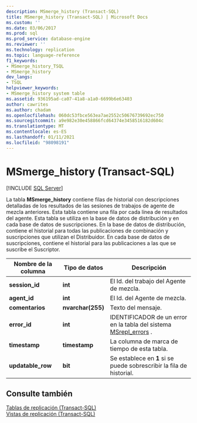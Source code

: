 ```yaml
---
description: MSmerge_history (Transact-SQL)
title: MSmerge_history (Transact-SQL) | Microsoft Docs
ms.custom: ''
ms.date: 03/06/2017
ms.prod: sql
ms.prod_service: database-engine
ms.reviewer: ''
ms.technology: replication
ms.topic: language-reference
f1_keywords:
- MSmerge_history_TSQL
- MSmerge_history
dev_langs:
- TSQL
helpviewer_keywords:
- MSmerge_history system table
ms.assetid: 936195ad-ca07-41a8-a1a0-6699b6e63403
author: cawrites
ms.author: chadam
ms.openlocfilehash: 060dc53fbce563ea7ae2552c50676739692ec750
ms.sourcegitcommit: a9e982e30e458866fcd64374e3458516182d604c
ms.translationtype: MT
ms.contentlocale: es-ES
ms.lasthandoff: 01/11/2021
ms.locfileid: "98098191"
---
```

# <a name="msmerge_history-transact-sql"></a>MSmerge_history (Transact-SQL)
[!INCLUDE [SQL Server](../../includes/applies-to-version/sqlserver.md)]

  La tabla **MSmerge_history** contiene filas de historial con descripciones detalladas de los resultados de las sesiones de trabajos de agente de mezcla anteriores. Esta tabla contiene una fila por cada línea de resultados del agente. Esta tabla se utiliza en la base de datos de distribución y en cada base de datos de suscripciones. En la base de datos de distribución, contiene el historial para todas las publicaciones de combinación y suscripciones que utilizan el Distribuidor. En cada base de datos de suscripciones, contiene el historial para las publicaciones a las que se suscribe el Suscriptor.  
  
|Nombre de la columna|Tipo de datos|Descripción|  
|-----------------|---------------|-----------------|  
|**session_id**|**int**|El Id. del trabajo del Agente de mezcla.|  
|**agent_id**|**int**|El Id. del Agente de mezcla.|  
|**comentarios**|**nvarchar(255)**|Texto del mensaje.|  
|**error_id**|**int**|IDENTIFICADOR de un error en la tabla del sistema [MSrepl_errors](../../relational-databases/system-tables/msrepl-errors-transact-sql.md) .|  
|**timestamp**|**timestamp**|La columna de marca de tiempo de esta tabla.|  
|**updatable_row**|**bit**|Se establece en **1** si se puede sobrescribir la fila de historial.|  
  
## <a name="see-also"></a>Consulte también  
 [Tablas de replicación &#40;Transact-SQL&#41;](../../relational-databases/system-tables/replication-tables-transact-sql.md)   
 [Vistas de replicación &#40;Transact-SQL&#41;](../../relational-databases/system-views/replication-views-transact-sql.md)  
  
  

